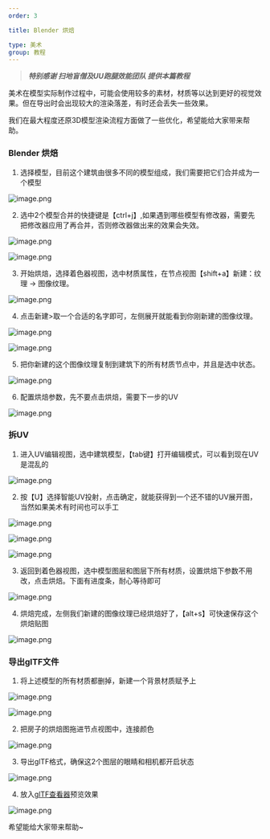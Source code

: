 ```yaml
---
order: 3

title: Blender 烘焙

type: 美术
group: 教程
---  
```



> ___特别感谢 扫地盲僧及UU跑腿效能团队 提供本篇教程___



美术在模型实际制作过程中，可能会使用较多的素材，材质等以达到更好的视觉效果。但在导出时会出现较大的渲染落差，有时还会丢失一些效果。  

我们在最大程度还原3D模型渲染流程方面做了一些优化，希望能给大家带来帮助。  



### Blender 烘焙



1. 选择模型，目前这个建筑由很多不同的模型组成，我们需要把它们合并成为一个模型  



![image.png](https://gw.alipayobjects.com/zos/OasisHub/062ab80a-f13e-4bde-b916-61ed65150540/1635163063741-2a68da6a-bb53-47ef-8404-7f52c127c802.png)



2. 选中2个模型合并的快捷键是【ctrl+j】,如果遇到哪些模型有修改器，需要先把修改器应用了再合并，否则修改器做出来的效果会失效。  



![image.png](https://gw.alipayobjects.com/zos/OasisHub/ba1e9e63-4bf9-431d-95e3-d508e79aad63/1635163542878-3653c3a0-e4f5-4a6c-b7b7-d7184c98a819.png)  



![image.png](https://gw.alipayobjects.com/zos/OasisHub/2178d932-f0f2-438a-9f8c-527d1f6f05fa/1635163601788-28030c1a-37cd-4713-ba7a-af822bc3933a.png)



3. 开始烘焙，选择着色器视图，选中材质属性，在节点视图【shift+a】新建：纹理 -> 图像纹理。  

   

![image.png](https://gw.alipayobjects.com/zos/OasisHub/e2ba5925-225c-48fa-b9e7-250e6f4e64a0/1635164198831-1237a411-8897-4ad0-b992-33c8b2b4000c.png)  



4. 点击新建>取一个合适的名字即可，左侧展开就能看到你刚新建的图像纹理。  



![image.png](https://gw.alipayobjects.com/zos/OasisHub/cd9518f4-a6cd-48f3-8b04-7e7dfd20e661/1635164520500-013dc671-1db1-44f2-94a2-7213e0c5c343.png)  



![image.png](https://gw.alipayobjects.com/zos/OasisHub/3864b696-e0f0-4511-a230-1ca067205f67/1635164571943-ab22c291-6e52-49f2-87d3-cacc1ba6d468.png)  



5. 把你新建的这个图像纹理复制到建筑下的所有材质节点中，并且是选中状态。



![image.png](https://gw.alipayobjects.com/zos/OasisHub/f92bd96d-4afd-42b5-b575-672461acb064/1635164645095-27735887-b48b-48ee-8877-c01efda281f2.png)  



6. 配置烘焙参数，先不要点击烘焙，需要下一步的UV



![image.png](https://gw.alipayobjects.com/zos/OasisHub/38b7d00e-1363-420d-bbc0-a06b1cbbb5f1/1635164890110-0f3449bd-7109-4d22-b083-dc725797b93e.png)  



### 拆UV



1. 进入UV编辑视图，选中建筑模型，【tab键】打开编辑模式，可以看到现在UV是混乱的  

   

![image.png](https://gw.alipayobjects.com/zos/OasisHub/f98df575-2c59-4288-a567-0ecbc66c1548/1635164950027-7a66b660-7b1d-4e83-a499-b37ac64bb6a9.png)  



2. 按【U】选择智能UV投射，点击确定，就能获得到一个还不错的UV展开图，当然如果美术有时间也可以手工



![image.png](https://gw.alipayobjects.com/zos/OasisHub/e4d99da8-5173-4fea-81e1-11ad9f4bc0b8/1635165016801-c5692726-84ab-4362-a588-c21ed49740e0.png)

   

![image.png](https://gw.alipayobjects.com/zos/OasisHub/087c6da9-a38d-4cba-b321-58253235f6f3/1635165024292-fcb7096c-99b7-4ad7-ad22-8600c254294b.png)  



![image.png](https://gw.alipayobjects.com/zos/OasisHub/f0bb451b-5055-483d-8c33-d4d4c7862a17/1635165041095-d025d34d-b94a-4dae-9748-f8204b69e6fb.png)    



3. 返回到着色器视图，选中模型图层和图层下所有材质，设置烘焙下参数不用改，点击烘焙。下面有进度条，耐心等待即可  



![image.png](https://gw.alipayobjects.com/zos/OasisHub/e8c439b1-4dc4-419e-abe4-ad7fb7a3b8e5/1635165107820-c9733262-2672-4d1a-ac01-0452ed71c440.png)  



4. 烘焙完成，左侧我们新建的图像纹理已经烘焙好了，【alt+s】可快速保存这个烘焙贴图



![image.png](https://gw.alipayobjects.com/zos/OasisHub/96becab7-74e3-4b2b-94e8-0c74bc5929d5/1635165192308-88c6f55f-faa6-4aa2-91c5-2b7114dbc3e8.png)  



### 导出glTF文件   



1. 将上述模型的所有材质都删掉，新建一个背景材质赋予上  



![image.png](https://gw.alipayobjects.com/zos/OasisHub/3a5bac46-4ccd-4f1a-97d1-5dbb6998d4f5/1635165741680-26d4d4e5-737b-4bc7-9816-afcd532f9501.png)  



![image.png](https://gw.alipayobjects.com/zos/OasisHub/a2d19c0a-79b9-4d51-b306-83a86d4388e4/1635165697839-5f88f82f-a66b-453d-970d-3398818ca8d8.png)  



2. 把房子的烘焙图拖进节点视图中，连接颜色



![image.png](https://gw.alipayobjects.com/zos/OasisHub/ad28062c-09f0-4586-8ca0-a927f94e57d0/1635165825176-cb680c0b-9126-47f8-8ee2-920df3831a89.png)  



3. 导出glTF格式，确保这2个图层的眼睛和相机都开启状态  



![image.png](https://gw.alipayobjects.com/zos/OasisHub/1590d92c-54ba-4efa-b6ca-6c2c3e8b95de/1635165880957-933cc281-8848-436f-a2af-186d818202d1.png)   



4. 放入[glTF查看器](https://oasisengine.cn/gltf-viewer)预览效果



![image.png](https://gw.alipayobjects.com/zos/OasisHub/81cfd9e4-474a-45dc-8133-de27a9c08dd6/1635166016557-59978f7f-6c91-4f13-99b3-9907e5c8cd44.png)




希望能给大家带来帮助~

   
